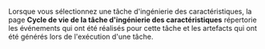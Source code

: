 Lorsque vous sélectionnez une tâche d'ingénierie des caractéristiques, la page **Cycle de vie de la tâche d'ingénierie des caractéristiques** répertorie les événements qui ont été réalisés pour cette tâche et les artefacts qui ont été générés lors de l'exécution d'une tâche.

